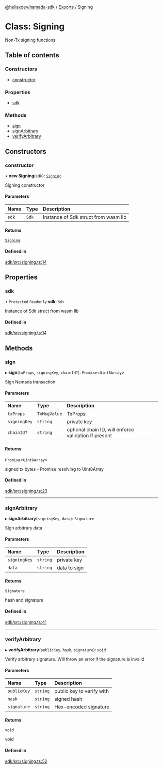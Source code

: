 [@heliaxdev/namada-sdk](../README.md) / [Exports](../modules.md) / Signing

# Class: Signing

Non-Tx signing functions

## Table of contents

### Constructors

- [constructor](Signing.md#constructor)

### Properties

- [sdk](Signing.md#sdk)

### Methods

- [sign](Signing.md#sign)
- [signArbitrary](Signing.md#signarbitrary)
- [verifyArbitrary](Signing.md#verifyarbitrary)

## Constructors

### constructor

• **new Signing**(`sdk`): [`Signing`](Signing.md)

Signing constructor

#### Parameters

| Name | Type | Description |
| :------ | :------ | :------ |
| `sdk` | `Sdk` | Instance of Sdk struct from wasm lib |

#### Returns

[`Signing`](Signing.md)

#### Defined in

[sdk/src/signing.ts:14](https://github.com/anoma/namada-interface/blob/274de167f98eee0c6109fe1c209a8a1e3e9d3690/packages/sdk/src/signing.ts#L14)

## Properties

### sdk

• `Protected` `Readonly` **sdk**: `Sdk`

Instance of Sdk struct from wasm lib

#### Defined in

[sdk/src/signing.ts:14](https://github.com/anoma/namada-interface/blob/274de167f98eee0c6109fe1c209a8a1e3e9d3690/packages/sdk/src/signing.ts#L14)

## Methods

### sign

▸ **sign**(`txProps`, `signingKey`, `chainId?`): `Promise`\<`Uint8Array`\>

Sign Namada transaction

#### Parameters

| Name | Type | Description |
| :------ | :------ | :------ |
| `txProps` | `TxMsgValue` | TxProps |
| `signingKey` | `string` | private key |
| `chainId?` | `string` | optional chain ID, will enforce validation if present |

#### Returns

`Promise`\<`Uint8Array`\>

signed tx bytes - Promise resolving to Uint8Array

#### Defined in

[sdk/src/signing.ts:23](https://github.com/anoma/namada-interface/blob/274de167f98eee0c6109fe1c209a8a1e3e9d3690/packages/sdk/src/signing.ts#L23)

___

### signArbitrary

▸ **signArbitrary**(`signingKey`, `data`): `Signature`

Sign arbitrary data

#### Parameters

| Name | Type | Description |
| :------ | :------ | :------ |
| `signingKey` | `string` | private key |
| `data` | `string` | data to sign |

#### Returns

`Signature`

hash and signature

#### Defined in

[sdk/src/signing.ts:41](https://github.com/anoma/namada-interface/blob/274de167f98eee0c6109fe1c209a8a1e3e9d3690/packages/sdk/src/signing.ts#L41)

___

### verifyArbitrary

▸ **verifyArbitrary**(`publicKey`, `hash`, `signature`): `void`

Verify arbitrary signature. Will throw an error if the signature is invalid

#### Parameters

| Name | Type | Description |
| :------ | :------ | :------ |
| `publicKey` | `string` | public key to verify with |
| `hash` | `string` | signed hash |
| `signature` | `string` | Hex-encoded signature |

#### Returns

`void`

void

#### Defined in

[sdk/src/signing.ts:52](https://github.com/anoma/namada-interface/blob/274de167f98eee0c6109fe1c209a8a1e3e9d3690/packages/sdk/src/signing.ts#L52)
